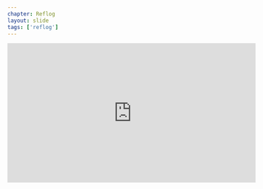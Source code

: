 ```yaml
---
chapter: Reflog
layout: slide
tags: ['reflog']
---
```


<iframe width="560" height="315" src="https://www.youtube-nocookie.com/embed/LIxxxMEoMMo?rel=0" frameborder="0" allowfullscreen></iframe>
